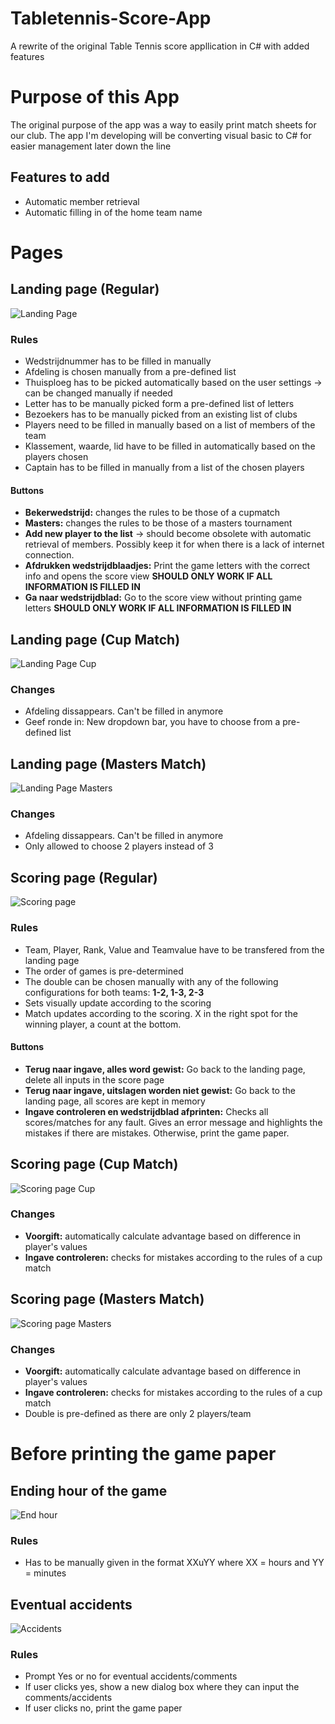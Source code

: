 # Tabletennis-Score-App
A rewrite of the original Table Tennis score appllication in C# with added features


# Purpose of this App
The original purpose of the app was a way to easily print match sheets for our club.
The app I'm developing will be converting visual basic to C# for easier management later down the line

## Features to add
- Automatic member retrieval
- Automatic filling in of the home team name

# Pages

## Landing page (Regular)
![Landing Page](/Layout/FirstPanel.png)

### Rules
- Wedstrijdnummer has to be filled in manually
- Afdeling is chosen manually from a pre-defined list
- Thuisploeg has to be picked automatically based on the user settings -> can be changed manually if needed
- Letter has to be manually picked form a pre-defined list of letters
- Bezoekers has to be manually picked from an existing list of clubs
- Players need to be filled in manually based on a list of members of the team
- Klassement, waarde, lid have to be filled in automatically based on the players chosen
- Captain has to be filled in manually from a list of the chosen players

#### Buttons
- **Bekerwedstrijd:** changes the rules to be those of a cupmatch
- **Masters:** changes the rules to be those of a masters tournament
- **Add new player to the list** -> should become obsolete with automatic retrieval of members.  Possibly keep it for when there is a lack of internet connection.
- **Afdrukken wedstrijdblaadjes:** Print the game letters with the correct info and opens the score view **SHOULD ONLY WORK IF ALL INFORMATION IS FILLED IN**
- **Ga naar wedstrijdblad:** Go to the score view without printing game letters **SHOULD ONLY WORK IF ALL INFORMATION IS FILLED IN**

## Landing page (Cup Match)
![Landing Page Cup](/Layout/FirstPanelCup.png)
  
### Changes
- Afdeling dissappears. Can't be filled in anymore
- Geef ronde in: New dropdown bar, you have to choose from a pre-defined list

## Landing page (Masters Match)
![Landing Page Masters](/Layout/FirstPanelMasters.png)

### Changes
- Afdeling dissappears. Can't be filled in anymore
- Only allowed to choose 2 players instead of 3

## Scoring page (Regular)
![Scoring page](/Layout/ScorePanel.png)

### Rules
- Team, Player, Rank, Value and Teamvalue have to be transfered from the landing page
- The order of games is pre-determined
- The double can be chosen manually with any of the following configurations for both teams: **1-2, 1-3, 2-3**
- Sets visually update according to the scoring
- Match updates according to the scoring. X in the right spot for the winning player, a count at the bottom.

#### Buttons
- **Terug naar ingave, alles word gewist:** Go back to the landing page, delete all inputs in the score page
- **Terug naar ingave, uitslagen worden niet gewist:** Go back to the landing page, all scores are kept in memory
- **Ingave controleren en wedstrijdblad afprinten:** Checks all scores/matches for any fault. Gives an error message and highlights the mistakes if there are mistakes. Otherwise, print the game paper.

## Scoring page (Cup Match)
![Scoring page Cup](/Layout/ScorePanelCup.png)

### Changes
- **Voorgift:** automatically calculate advantage based on difference in player's values
- **Ingave controleren:** checks for mistakes according to the rules of a cup match

## Scoring page (Masters Match)
![Scoring page Masters](/Layout/ScorePanelMasters.png)

### Changes
- **Voorgift:** automatically calculate advantage based on difference in player's values
- **Ingave controleren:** checks for mistakes according to the rules of a cup match
- Double is pre-defined as there are only 2 players/team

# Before printing the game paper

## Ending hour of the game
![End hour](/Layout/HourEnd.png)

### Rules
- Has to be manually given in the format XXuYY where XX = hours and YY = minutes

## Eventual accidents
![Accidents](/Layout/Accidents.png)

### Rules
- Prompt Yes or no for eventual accidents/comments
- If user clicks yes, show a new dialog box where they can input the comments/accidents
- If user clicks no, print the game paper
